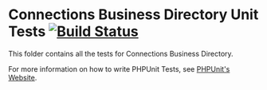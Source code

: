 # Connections Business Directory Unit Tests [![Build Status](https://travis-ci.org/Connections-Business-Directory/Connections.svg?branch=develop)](https://travis-ci.org/Connections-Business-Directory/Connections) #

This folder contains all the tests for Connections Business Directory.

For more information on how to write PHPUnit Tests, see [PHPUnit's Website](http://www.phpunit.de/manual/3.6/en/writing-tests-for-phpunit.html).
